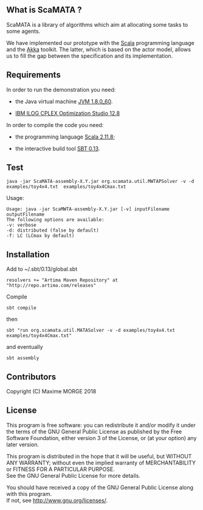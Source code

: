 ## What is ScaMATA ?

ScaMATA is a library of algorithms which aim at allocating some tasks to some agents.

We have implemented our prototype with the
[Scala](https://www.scala-lang.org/) programming language and the
[Akka](http://akka.io/) toolkit. The latter, which is based on the
actor model, allows us to fill the gap between the specification and
its implementation.

## Requirements

In order to run the demonstration you need: 

- the Java virtual machine [JVM 1.8.0_60](http://www.oracle.com/technetwork/java/javase/downloads/index.html).

- [IBM ILOG CPLEX Optimization Studio 12.8](https://www.ibm.com/analytics/data-science/prescriptive-analytics/cplex-optimizer) 

In order to compile the code you need:

- the programming language [Scala 2.11.8](http://www.scala-lang.org/download/);

- the interactive build tool [SBT 0.13](http://www.scala-sbt.org/download.html).

## Test

    java -jar ScaMATA-assembly-X.Y.jar org.scamata.util.MWTAPSolver -v -d examples/toy4x4.txt  examples/toy4x4Cmax.txt

Usage: 

    Usage: java -jar ScaMWTA-assembly-X.Y.jar [-v] inputFilename outputFilename
    The following options are available:
    -v: verbose
    -d: distributed (false by default)
    -f: LC (LCmax by default)

## Installation

Add to ~/.sbt/0.13/global.sbt

    resolvers += "Artima Maven Repository" at "http://repo.artima.com/releases"

Compile

    sbt compile

then

    sbt "run org.scamata.util.MATASolver -v -d examples/toy4x4.txt  examples/toy4x4Cmax.txt"
 
and eventually

    sbt assembly


## Contributors

Copyright (C) Maxime MORGE 2018

## License

This program is free software: you can redistribute it and/or modify it under the terms of the 
GNU General Public License as published by the Free Software Foundation, either version 3 of the License, 
or (at your option) any later version.

This program is distributed in the hope that it will be useful, but WITHOUT ANY WARRANTY; 
without even the implied warranty of MERCHANTABILITY or FITNESS FOR A PARTICULAR PURPOSE.  
See the GNU General Public License for more details.

You should have received a copy of the GNU General Public License along with this program.  
If not, see <http://www.gnu.org/licenses/>.
